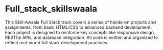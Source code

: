 # Full_stack_skillswaala
 This Skill-Awaala Full Stack track covers a series of hands-on projects and assignments, from basic HTML/CSS to advanced backend development. Each project is designed to reinforce key concepts like responsive design, RESTful APIs, and database integration. All code is written and organized to reflect real-world full stack development practices.
